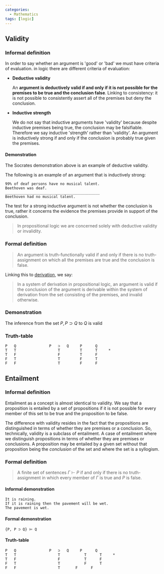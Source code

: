 ```yaml
---
categories:
  - Mathematics
tags: [logic]
---
```


## Validity

### Informal definition

In order to say whether an argument is 'good' or 'bad' we must have criteria of evaluation. in logic there are different criteria of evaluation:

- **Deductive validity**

  An **argument is deductively valid if and only if it is not possible for the premises to be true and the conclusion false**. Linking to consistency: it is not possible to consistently assert all of the premises but deny the conclusion.

- **Inductive strength**

  We do not say that inductive arguments have 'validity' because despite inductive premises being true, the conclusion may be falsifiable. Therefore we say inductive 'strength' rather than 'validity'. An argument is inductively strong if and only if the conclusion is probably true given the premises.

#### Demonstration

The Socrates demonstration above is an example of deductive validity.

The following is an example of an argument that is inductively strong:

```
99% of deaf persons have no musical talent.
Beethoven was deaf.
___________________________________________
Beethoven had no musical talent.
```

The test for a strong inductive argument is not whether the conclusion is true, rather it concerns the evidence the premises provide in support of the conclusion.

> In propositional logic we are concerned solely with deductive validity or invalidity.

### Formal definition

> An argument is truth-functionally valid if and only if there is no truth-assignment on which all the premises are true and the conclusion is false.

Linking this to [derivation](Formal%20proofs%20in%20propositional%20logic.md), we say:

> In a system of derivation in propositional logic, an argument is valid if the conclusion of the argument is derivable within the system of derivation from the set consisting of the premises, and invalid otherwise.

### Demonstration

The inference from the set ${P, P \supset Q}$ to $Q$ is valid

### Truth-table

```
P	Q				P	⊃	Q     P      Q
T	T				    T		  T      T     *
T	F					F		  T      F
F	T					T		  F      T
F	F					T         F      F
```

## Entailment

### Informal definition

Entailment as a concept is almost identical to validity. We say that a proposition is entailed by a set of propositions if it is not possible for every member of this set to be true and the proposition to be false.

The difference with validity resides in the fact that the propositions are distinguished in terms of whether they are premises or a conclusion. So, technically, validity is a subclass of entailment. A case of entailment where we distinguish propositions in terms of whether they are premises or conclusions. A proposition may be entailed by a given set without that proposition being the _conclusion_ of the set and where the set is a syllogism.

### Formal definition

> A finite set of sentences $\Gamma$ $\vdash$ $P$ if and only if there is no truth-assignment in which every member of $\Gamma$ is true and $P$ is false.

#### Informal demonstration

```
It is raining.
If it is raining then the pavement will be wet.
The pavement is wet.
```

#### Formal demonstration

```
{P, P ⊃ Q} ⊨ Q
```

#### Truth-table

```
P	Q				P	⊃	Q     P      Q
T	T					T		    T      T     *
T	F					F		    T      F
F	T					T		    F      T
F	F					T       F      F
```
